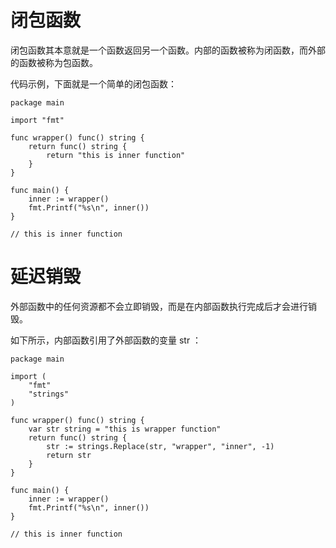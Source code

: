 # 闭包函数

闭包函数其本意就是一个函数返回另一个函数。内部的函数被称为闭函数，而外部的函数被称为包函数。

代码示例，下面就是一个简单的闭包函数：

```
package main

import "fmt"

func wrapper() func() string {
	return func() string {
		return "this is inner function"
	}
}

func main() {
	inner := wrapper()
	fmt.Printf("%s\n", inner())
}

// this is inner function
```





# 延迟销毁

外部函数中的任何资源都不会立即销毁，而是在内部函数执行完成后才会进行销毁。

如下所示，内部函数引用了外部函数的变量 str ：

```
package main

import (
	"fmt"
	"strings"
)

func wrapper() func() string {
	var str string = "this is wrapper function"
	return func() string {
		str := strings.Replace(str, "wrapper", "inner", -1)
		return str
	}
}

func main() {
	inner := wrapper()
	fmt.Printf("%s\n", inner())
}

// this is inner function
```

